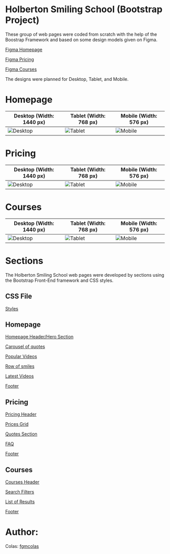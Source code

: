 # Holberton Smiling School (Bootstrap Project)

These group of web pages were coded from scratch with the help of the Boostrap Framework and based on some design models given on Figma.

[Figma Homepage](https://www.figma.com/file/QYQqMYbdpAHL5xTclwJKSI/Homepage)

[Figma Pricing](https://www.figma.com/file/KLAI53jdYpfFNEy0O79ymB/Pricing)

[Figma Courses](https://www.figma.com/file/ivg3abH1HLmMayBgjGg1Qf/Courses)

The designs were planned for Desktop, Tablet, and Mobile.

# Homepage

| **Desktop (Width: 1440 px)**                              | **Tablet (Width: 768 px)**                              | **Mobile (Width: 576 px)**                              |
| --------------------------------------------------------- | ------------------------------------------------------- | ------------------------------------------------------- |
| ![Desktop](https://i.ibb.co/pKGgC0J/Homepage-Desktop.png) | ![Tablet](https://i.ibb.co/6XBLwf9/Homepage-Tablet.png) | ![Mobile](https://i.ibb.co/NVBK21F/Homepage-Mobile.png) |

# Pricing

| **Desktop (Width: 1440 px)**                             | **Tablet (Width: 768 px)**                             | **Mobile (Width: 576 px)**                             |
| -------------------------------------------------------- | ------------------------------------------------------ | ------------------------------------------------------ |
| ![Desktop](https://i.ibb.co/RvSJ2YS/Pricing-Desktop.png) | ![Tablet](https://i.ibb.co/Gkvsf0Y/Pricing-Tablet.png) | ![Mobile](https://i.ibb.co/6RwmYck/Pricing-Mobile.png) |

# Courses

| **Desktop (Width: 1440 px)**                             | **Tablet (Width: 768 px)**                             | **Mobile (Width: 576 px)**                             |
| -------------------------------------------------------- | ------------------------------------------------------ | ------------------------------------------------------ |
| ![Desktop](https://i.ibb.co/y51S3HX/Courses-Desktop.png) | ![Tablet](https://i.ibb.co/28qK1g0/Courses-Tablet.png) | ![Mobile](https://i.ibb.co/f8zNgkx/Courses-Mobile.png) |

# Sections

The Holberton Smiling School web pages were developed by sections using the Bootstrap Front-End framework and CSS styles.

## CSS File

[Styles](https://github.com/fgmcolas/holberton-smiling-school/blob/master/styles.css)

## Homepage

[Homepage Header/Hero Section](https://github.com/fgmcolas/holberton-smiling-school/blob/master/0-homepage.html)

[Carousel of quotes](https://github.com/fgmcolas/holberton-smiling-school/blob/master/1-homepage.html)

[Popular Videos](https://github.com/fgmcolas/holberton-smiling-school/blob/master/2-homepage.html)

[Row of smiles](https://github.com/fgmcolas/holberton-smiling-school/blob/master/3-homepage.html)

[Latest Videos](https://github.com/fgmcolas/holberton-smiling-school/blob/master/4-homepage.html)

[Footer](https://github.com/fgmcolas/holberton-smiling-school/blob/master/homepage.html)

## Pricing

[Pricing Header](https://github.com/fgmcolas/holberton-smiling-school/blob/master/0-pricing.html)

[Prices Grid](https://github.com/fgmcolas/holberton-smiling-school/blob/master/1-pricing.html)

[Quotes Section](https://github.com/fgmcolas/holberton-smiling-school/blob/master/2-pricing.html)

[FAQ](https://github.com/fgmcolas/holberton-smiling-school/blob/master/3-pricing.html)

[Footer](https://github.com/fgmcolas/holberton-smiling-school/blob/master/pricing.html)

## Courses

[Courses Header](https://github.com/fgmcolas/holberton-smiling-school/blob/master/0-courses.html)

[Search Filters](https://github.com/fgmcolas/holberton-smiling-school/blob/master/1-courses.html)

[List of Results](https://github.com/fgmcolas/holberton-smiling-school/blob/master/2-courses.html)

[Footer](https://github.com/fgmcolas/holberton-smiling-school/blob/master/courses.html)

# Author:

Colas: [fgmcolas](https://github.com/fgmcolas)
